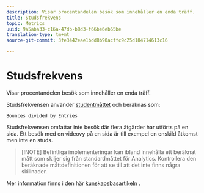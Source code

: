 ```yaml
---
description: Visar procentandelen besök som innehåller en enda träff.
title: Studsfrekvens
topic: Metrics
uuid: 9a5aba33-c16a-47db-b8d3-f66be6eb65be
translation-type: tm+mt
source-git-commit: 3fe3442eae1bdd8b90acffc9c25d184714613c16

---
```



# Studsfrekvens

Visar procentandelen besök som innehåller en enda träff.

Studsfrekvensen använder [studentmåttet](/help/components/c-variables/c-metrics/metrics-bounces.md) och beräknas som:

`Bounces divided by Entries`

Studsfrekvensen omfattar inte besök där flera åtgärder har utförts på en sida. Ett besök med en videovy på en sida är till exempel en enskild åtkomst men inte en studs.

>[!NOTE] Befintliga implementeringar kan ibland innehålla ett beräknat mått som skiljer sig från standardmåttet för Analytics. Kontrollera den beräknade måttdefinitionen för att se till att det inte finns några skillnader.

Mer information finns i den här [kunskapsbasartikeln](https://helpx.adobe.com/analytics/kb/comparing-bounces-and-single-access.html) .
